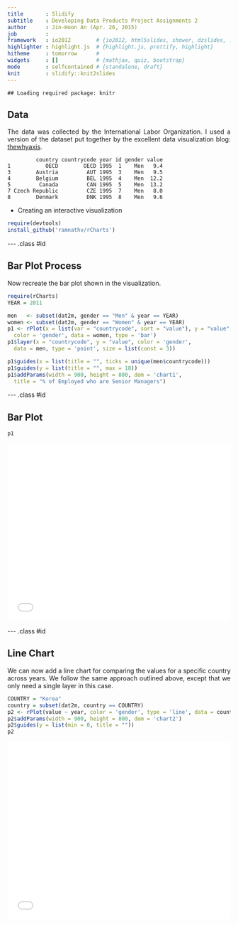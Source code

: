```yaml
---
title       : Slidify
subtitle    : Developing Data Products Project Assignments 2
author      : Jin-Hoon An (Apr. 26, 2015)
job         : 
framework   : io2012        # {io2012, html5slides, shower, dzslides, ...}
highlighter : highlight.js  # {highlight.js, prettify, highlight}
hitheme     : tomorrow      # 
widgets     : []            # {mathjax, quiz, bootstrap}
mode        : selfcontained # {standalone, draft}
knit        : slidify::knit2slides
---
```




```
## Loading required package: knitr
```


<style>
p {
  text-align: justify;
}
body {
 background-image: url(libraries/frameworks/minimal/images/light_wool.png)
}
</style>

## Data

The data was collected by the International Labor Organization. I used a version of the dataset put together by the excellent data visualization blog: [thewhyaxis](http://thewhyaxis.info/gap-remake/). 


```
         country countrycode year id gender value
1           OECD        OECD 1995  1    Men   9.4
3        Austria         AUT 1995  3    Men   9.5
4        Belgium         BEL 1995  4    Men  12.2
5         Canada         CAN 1995  5    Men  13.2
7 Czech Republic         CZE 1995  7    Men   8.0
8        Denmark         DNK 1995  8    Men   9.6
```

* Creating an interactive visualization


```r
require(devtools)
install_github('ramnathv/rCharts')
```

 


--- .class #id 

## Bar Plot Process

Now recreate the bar plot shown in the visualization.

<div id='chart1'></div>


```r
require(rCharts)
YEAR = 2011

men   <- subset(dat2m, gender == "Men" & year == YEAR)
women <- subset(dat2m, gender == "Women" & year == YEAR)
p1 <- rPlot(x = list(var = "countrycode", sort = "value"), y = "value", 
  color = 'gender', data = women, type = 'bar')
p1$layer(x = "countrycode", y = "value", color = 'gender', 
  data = men, type = 'point', size = list(const = 3))

p1$guides(x = list(title = "", ticks = unique(men$countrycode)))
p1$guides(y = list(title = "", max = 18))
p1$addParams(width = 900, height = 800, dom = 'chart1',
  title = "% of Employed who are Senior Managers")
```

--- .class #id 

## Bar Plot


```r
p1
```

<iframe src=' assets/fig/chart1_1-1.html ' scrolling='no' frameBorder='0' seamless class='rChart polycharts ' id=iframe- chart1 ></iframe> <style>iframe.rChart{ width: 100%; height: 400px;}</style>

--- .class #id 

## Line Chart

We can now add a line chart for comparing the values for a specific country across years. We follow the same approach outlined above, except that we only need a single layer in this case.

<div id='chart2'></div>



```r
COUNTRY = "Korea"
country = subset(dat2m, country == COUNTRY)
p2 <- rPlot(value ~ year, color = 'gender', type = 'line', data = country)
p2$addParams(width = 900, height = 800, dom = 'chart2')
p2$guides(y = list(min = 0, title = ""))
p2
```

<iframe src=' assets/fig/chart2-1.html ' scrolling='no' frameBorder='0' seamless class='rChart polycharts ' id=iframe- chart2 ></iframe> <style>iframe.rChart{ width: 100%; height: 400px;}</style>
